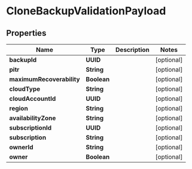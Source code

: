 

# CloneBackupValidationPayload


## Properties

Name | Type | Description | Notes
------------ | ------------- | ------------- | -------------
**backupId** | **UUID** |  |  [optional]
**pitr** | **String** |  |  [optional]
**maximumRecoverability** | **Boolean** |  |  [optional]
**cloudType** | **String** |  |  [optional]
**cloudAccountId** | **UUID** |  |  [optional]
**region** | **String** |  |  [optional]
**availabilityZone** | **String** |  |  [optional]
**subscriptionId** | **UUID** |  |  [optional]
**subscription** | **String** |  |  [optional]
**ownerId** | **String** |  |  [optional]
**owner** | **Boolean** |  |  [optional]



